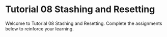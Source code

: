 # Tutorial 08 Stashing and Resetting

Welcome to Tutorial 08 Stashing and Resetting. Complete the assignments below to reinforce your learning.
